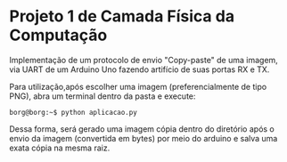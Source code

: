 # Projeto 1 de Camada Física da Computação

Implementação de um protocolo de envio "Copy-paste" de uma imagem, via UART de um Arduino Uno fazendo artifício de suas portas RX e TX.



Para utilização,após escolher uma imagem (preferencialmente de tipo PNG), abra um terminal dentro da pasta e execute:

```console
borg@borg:~$ python aplicacao.py
```

Dessa forma, será gerado uma imagem cópia dentro do diretório após o envio da imagem (convertida em bytes) por meio do arduino e salva uma exata cópia na mesma raiz.

